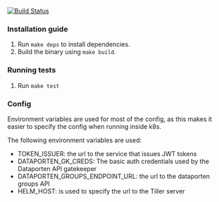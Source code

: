 [![Build Status](https://travis-ci.org/UNINETT/appstore.svg?branch=master)](https://travis-ci.org/UNINETT/appstore)
### Installation guide
1. Run `make deps` to install dependencies.
2. Build the binary using `make build`.

### Running tests
1. Run `make test`

### Config
Environment variables are used for most of the config, as this makes it
easier to specify the config when running inside k8s.

The following environment variables are used:
- TOKEN_ISSUER: the url to the service that issues JWT tokens
- DATAPORTEN_GK_CREDS: The basic auth credentials used by the Dataporten
  API gatekeeper
- DATAPORTEN_GROUPS_ENDPOINT_URL: the url to the dataporten groups API
- HELM_HOST: is used to specify the url to the Tiller server
